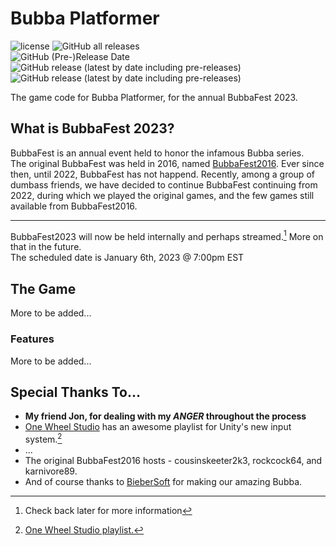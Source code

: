 # Bubba Platformer

![license](https://img.shields.io/github/license/BigAl22/Bubba-Platformer?color=brown&style=plastic)
![GitHub all releases](https://img.shields.io/github/downloads/BigAl22/Bubba-Platformer/total?color=brown&style=plastic&label=total%20downloads)  
![GitHub (Pre-)Release Date](https://img.shields.io/github/release-date-pre/BIgAl22/Bubba-Platformer?color=brown&style=plastic&label=pre-release%20date)
![GitHub release (latest by date including pre-releases)](https://img.shields.io/github/v/release/BIgAl22/Bubba-Platformer?include_prereleases&style=plastic)
![GitHub release (latest by date including pre-releases)](https://img.shields.io/github/downloads-pre/BigAl22/Bubba-Platformer/latest/total?color=brown&style=plastic)

The game code for Bubba Platformer, for the annual BubbaFest 2023.

## What is BubbaFest 2023?

BubbaFest is an annual event held to honor the infamous Bubba series.  
The original BubbaFest was held in 2016, named [BubbaFest2016](https://bubba.fandom.com/wiki/BubbaFest2016 "The BubbaFest2016 Fandom wiki page."). Ever since then, until 2022, BubbaFest has not happend. Recently, among a group of dumbass friends, we have decided to continue BubbaFest continuing from 2022, during which we played the original games, and the few games still available from BubbaFest2016.
___
BubbaFest2023 will now be held internally and perhaps streamed.[^1] More on that in the future.  
The scheduled date is January 6th, 2023 @ 7:00pm EST

## The Game

More to be added...

### Features

More to be added...

## Special Thanks To...

- **My friend Jon, for dealing with my *ANGER* throughout the process**
- [One Wheel Studio](https://www.youtube.com/c/OneWheelStudio "YouTube Channel") has an awesome playlist for Unity's new input system.[^2]
- ...
- The original BubbaFest2016 hosts - cousinskeeter2k3, rockcock64, and karnivore89.
- And of course thanks to [BieberSoft](https://bubba.fandom.com/wiki/BieberSoft "BieberSoft Fandom wiki page.") for making our amazing Bubba.

[^1]: Check back later for more information
[^2]: [One Wheel Studio playlist<!-- on Unity's new input system -->.](https://www.youtube.com/watch?v=YHC-6I_LSos&list=PL7S-IAgf3dlUPT3iheJaUWu-Johr8bgCk&ab_channel=OneWheelStudio "Unity's \"New\" Input System")
